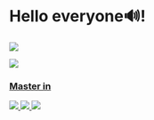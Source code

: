 # Hello everyone🔊!


<a href = "https://www.linkedin.com/in/victorhernandes/"> <img src  = "https://img.shields.io/badge/LinkedIn-0077B5?style=for-the-badge&logo=linkedin&logoColor=white">
 <div><div>
 <img src  = "https://github-readme-stats.vercel.app/api?username=vihernandes&show_icons=true&theme=dracula">


### Master in 
<img src = "https://img.shields.io/badge/Python-323330?style=for-the-badge&logo=python&logoColor=white">
<img src = "https://img.shields.io/badge/PowerBI-323330?style=for-the-badge&logo=Power%20BI&logoColor=white">
<img src = "https://img.shields.io/badge/JavaScript-323330?style=for-the-badge&logo=javascript&logoColor=F7DF1E">
